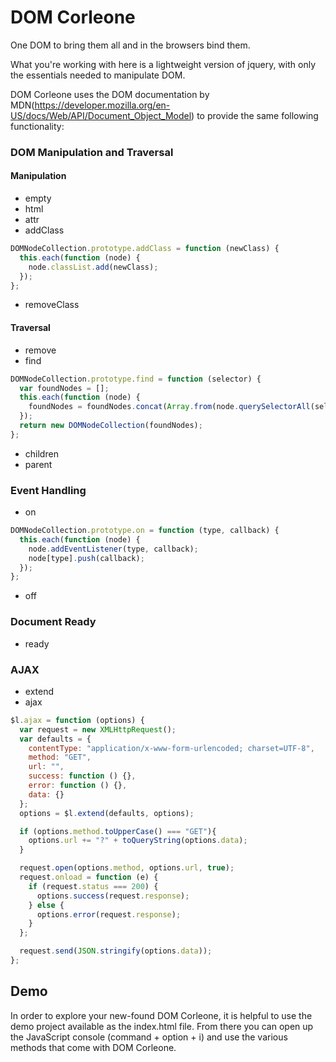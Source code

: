 # DOM Corleone

One DOM to bring them all and in the browsers bind them.

What you're working with here is a lightweight version of jquery, with only the essentials needed to manipulate DOM.

DOM Corleone uses the DOM documentation by MDN(https://developer.mozilla.org/en-US/docs/Web/API/Document_Object_Model) to provide the same following functionality:

### DOM Manipulation and Traversal

#### Manipulation
- empty
- html
- attr
- addClass
```JavaScript
DOMNodeCollection.prototype.addClass = function (newClass) {
  this.each(function (node) {
    node.classList.add(newClass);
  });
};
```
- removeClass

#### Traversal
- remove
- find
```JavaScript
DOMNodeCollection.prototype.find = function (selector) {
  var foundNodes = [];
  this.each(function (node) {
    foundNodes = foundNodes.concat(Array.from(node.querySelectorAll(selector)));
  });
  return new DOMNodeCollection(foundNodes);
};
```
- children
- parent

### Event Handling
- on
```JavaScript
DOMNodeCollection.prototype.on = function (type, callback) {
  this.each(function (node) {
    node.addEventListener(type, callback);
    node[type].push(callback);
  });
};
```
- off

### Document Ready
- ready

### AJAX
- extend
- ajax
```JavaScript
$l.ajax = function (options) {
  var request = new XMLHttpRequest();
  var defaults = {
    contentType: "application/x-www-form-urlencoded; charset=UTF-8",
    method: "GET",
    url: "",
    success: function () {},
    error: function () {},
    data: {}
  };
  options = $l.extend(defaults, options);

  if (options.method.toUpperCase() === "GET"){
    options.url += "?" + toQueryString(options.data);
  }

  request.open(options.method, options.url, true);
  request.onload = function (e) {
    if (request.status === 200) {
      options.success(request.response);
    } else {
      options.error(request.response);
    }
  };

  request.send(JSON.stringify(options.data));
};

```

## Demo
In order to explore your new-found DOM Corleone, it is helpful to use the demo project available as the index.html file.  From there you can open up the JavaScript console (command + option + i) and use the various methods that come with DOM Corleone.
